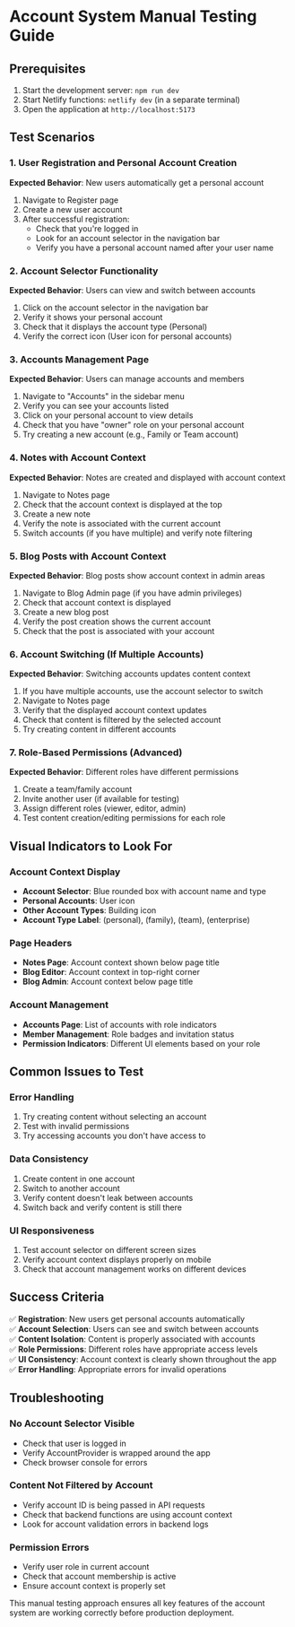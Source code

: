 # Account System Manual Testing Guide

## Prerequisites
1. Start the development server: `npm run dev`
2. Start Netlify functions: `netlify dev` (in a separate terminal)
3. Open the application at `http://localhost:5173`

## Test Scenarios

### 1. User Registration and Personal Account Creation
**Expected Behavior**: New users automatically get a personal account

1. Navigate to Register page
2. Create a new user account
3. After successful registration:
   - Check that you're logged in
   - Look for an account selector in the navigation bar
   - Verify you have a personal account named after your user name

### 2. Account Selector Functionality
**Expected Behavior**: Users can view and switch between accounts

1. Click on the account selector in the navigation bar
2. Verify it shows your personal account
3. Check that it displays the account type (Personal)
4. Verify the correct icon (User icon for personal accounts)

### 3. Accounts Management Page
**Expected Behavior**: Users can manage accounts and members

1. Navigate to "Accounts" in the sidebar menu
2. Verify you can see your accounts listed
3. Click on your personal account to view details
4. Check that you have "owner" role on your personal account
5. Try creating a new account (e.g., Family or Team account)

### 4. Notes with Account Context
**Expected Behavior**: Notes are created and displayed with account context

1. Navigate to Notes page
2. Check that the account context is displayed at the top
3. Create a new note
4. Verify the note is associated with the current account
5. Switch accounts (if you have multiple) and verify note filtering

### 5. Blog Posts with Account Context
**Expected Behavior**: Blog posts show account context in admin areas

1. Navigate to Blog Admin page (if you have admin privileges)
2. Check that account context is displayed
3. Create a new blog post
4. Verify the post creation shows the current account
5. Check that the post is associated with your account

### 6. Account Switching (If Multiple Accounts)
**Expected Behavior**: Switching accounts updates content context

1. If you have multiple accounts, use the account selector to switch
2. Navigate to Notes page
3. Verify that the displayed account context updates
4. Check that content is filtered by the selected account
5. Try creating content in different accounts

### 7. Role-Based Permissions (Advanced)
**Expected Behavior**: Different roles have different permissions

1. Create a team/family account
2. Invite another user (if available for testing)
3. Assign different roles (viewer, editor, admin)
4. Test content creation/editing permissions for each role

## Visual Indicators to Look For

### Account Context Display
- **Account Selector**: Blue rounded box with account name and type
- **Personal Accounts**: User icon
- **Other Account Types**: Building icon
- **Account Type Label**: (personal), (family), (team), (enterprise)

### Page Headers
- **Notes Page**: Account context shown below page title
- **Blog Editor**: Account context in top-right corner
- **Blog Admin**: Account context below page title

### Account Management
- **Accounts Page**: List of accounts with role indicators
- **Member Management**: Role badges and invitation status
- **Permission Indicators**: Different UI elements based on your role

## Common Issues to Test

### Error Handling
1. Try creating content without selecting an account
2. Test with invalid permissions
3. Try accessing accounts you don't have access to

### Data Consistency
1. Create content in one account
2. Switch to another account
3. Verify content doesn't leak between accounts
4. Switch back and verify content is still there

### UI Responsiveness
1. Test account selector on different screen sizes
2. Verify account context displays properly on mobile
3. Check that account management works on different devices

## Success Criteria

✅ **Registration**: New users get personal accounts automatically  
✅ **Account Selection**: Users can see and switch between accounts  
✅ **Content Isolation**: Content is properly associated with accounts  
✅ **Role Permissions**: Different roles have appropriate access levels  
✅ **UI Consistency**: Account context is clearly shown throughout the app  
✅ **Error Handling**: Appropriate errors for invalid operations  

## Troubleshooting

### No Account Selector Visible
- Check that user is logged in
- Verify AccountProvider is wrapped around the app
- Check browser console for errors

### Content Not Filtered by Account
- Verify account ID is being passed in API requests
- Check that backend functions are using account context
- Look for account validation errors in backend logs

### Permission Errors
- Verify user role in current account
- Check that account membership is active
- Ensure account context is properly set

This manual testing approach ensures all key features of the account system are working correctly before production deployment.
